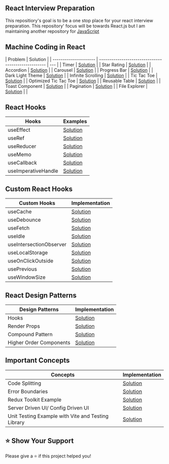 ## React Interview Preparation

This repositiory's goal is to be a one stop place for your react interview preparation. This repository' focus will be towards React.js but I am maintaining another repository for [JavaScript](https://github.com/mohitkumartoshniwal/javascript-interview-preparation)

## Machine Coding in React

| Problem               | Solution                                            |
| --------------------- | --------------------------------------------------- | --- |
| Timer                 | [Solution](./machine-coding/timer)                  |
| Star Rating           | [Solution](./machine-coding/star-rating/)           |
| Accordion             | [Solution](./machine-coding/accordion/)             |
| Carousel              | [Solution](./machine-coding/carousel/)              |
| Progress Bar          | [Solution](./machine-coding/progress-bar/)          |
| Dark Light Theme      | [Solution](./machine-coding/dark-light-theme/)      |
| Infinite Scrolling    | [Solution](./machine-coding/infinite-scrolling/)    |
| Tic Tac Toe           | [Solution](./machine-coding/tic-tac-toe/)           |
| Optimized Tic Tac Toe | [Solution](./machine-coding/optimized-tic-tac-toe/) |
| Reusable Table        | [Solution](./machine-coding/reusable-table/)        |
| Toast Component       | [Solution](./machine-coding/toast-component/)       |
| Pagination            | [Solution](./machine-coding/pagination/)            |
| File Explorer         | [Solution](./machine-coding/file-explorer/)         |     |

## React Hooks

| Hooks               | Examples                                       |
| ------------------- | ---------------------------------------------- |
| useEffect           | [Solution](./react-hooks/useEffect/)           |
| useRef              | [Solution](./react-hooks/useRef/)              |
| useReducer          | [Solution](./react-hooks/useReducer/)          |
| useMemo             | [Solution](./react-hooks/useMemo/)             |
| useCallback         | [Solution](./react-hooks/useCallback/)         |
| useImperativeHandle | [Solution](./react-hooks/useImperativeHandle/) |

## Custom React Hooks

| Custom Hooks            | Implementation                                      |
| ----------------------- | --------------------------------------------------- |
| useCache                | [Solution](./custom-hooks/useCache/)                |
| useDebounce             | [Solution](./custom-hooks/useDebounce/)             |
| useFetch                | [Solution](./custom-hooks/useFetch/)                |
| useIdle                 | [Solution](./custom-hooks/useIdle/)                 |
| useIntersectionObserver | [Solution](./custom-hooks/useIntersectionObserver/) |
| useLocalStorage         | [Solution](./custom-hooks/useLocalStorage/)         |
| useOnClickOutside       | [Solution](./custom-hooks/useOnClickOutside/)       |
| usePrevious             | [Solution](./custom-hooks/usePrevious/)             |
| useWindowSize           | [Solution](./custom-hooks/useWindowSize/)           |

## React Design Patterns

| Design Patterns         | Implementation                                               |
| ----------------------- | ------------------------------------------------------------ |
| Hooks                   | [Solution](./react-design-patterns/hooks/)                   |
| Render Props            | [Solution](./react-design-patterns/render-props/)            |
| Compound Pattern        | [Solution](./react-design-patterns/compound-pattern/)        |
| Higher Order Components | [Solution](./react-design-patterns/higher-order-components/) |

## Important Concepts

| Concepts                                           | Implementation                                                      |
| -------------------------------------------------- | ------------------------------------------------------------------- |
| Code Splitting                                     | [Solution](./concepts/code-splitting/)                              |
| Error Boundaries                                   | [Solution](./concepts/error-boundaries/)                            |
| Redux Toolkit Example                              | [Solution](./concepts/redux-toolkit/)                               |
| Server Driven UI/ Config Driven UI                 | [Solution](./concepts/server-driven-ui/)                            |
| Unit Testing Example with Vite and Testing Library | [Solution](./concepts/unit-testing-using-vite-and-testing-library/) |

## ⭐️ Show Your Support

Please give a ⭐️ if this project helped you!
